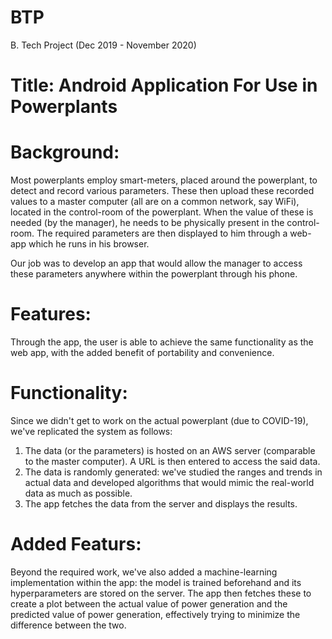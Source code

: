 # BTP
B. Tech Project (Dec 2019 - November 2020)

# Title: Android Application For Use in Powerplants

# Background: 
Most powerplants employ smart-meters, placed around the powerplant, to detect and record various parameters. These then upload these recorded values to a master computer (all are on a common network, say WiFi), located in the control-room of the powerplant. When the value of these is needed (by the manager), he needs to be physically present in the control-room. The required parameters are then displayed to him through a web-app which he runs in his browser. 

Our job was to develop an app that would allow the manager to access these parameters anywhere within the powerplant through his phone. 

# Features:
Through the app, the user is able to achieve the same functionality as the web app, with the added benefit of portability and convenience. 

# Functionality: 
Since we didn't get to work on the actual powerplant (due to COVID-19), we've replicated the system as follows: 

1. The data (or the parameters) is hosted on an AWS server (comparable to the master computer). A URL is then entered to access the said data. 
2. The data is randomly generated: we've studied the ranges and trends in actual data and developed algorithms that would mimic the real-world data as much as possible. 
3. The app fetches the data from the server and displays the results. 

# Added Featurs: 
Beyond the required work, we've also added a machine-learning implementation within the app: the model is trained beforehand and its hyperparameters are stored on the server. The app then fetches these to create a plot between the actual value of power generation and the predicted value of power generation, effectively trying to minimize the difference between the two. 


